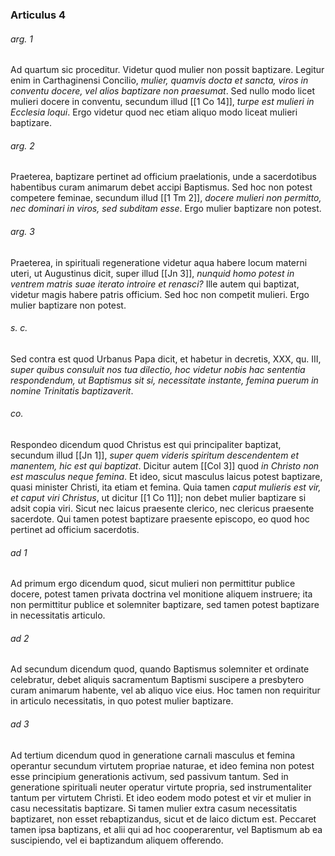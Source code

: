 ### Articulus 4

###### arg. 1
Ad quartum sic proceditur. Videtur quod mulier non possit baptizare. Legitur enim in Carthaginensi Concilio, *mulier, quamvis docta et sancta, viros in conventu docere, vel alios baptizare non praesumat*. Sed nullo modo licet mulieri docere in conventu, secundum illud [[1 Co 14]], *turpe est mulieri in Ecclesia loqui*. Ergo videtur quod nec etiam aliquo modo liceat mulieri baptizare.

###### arg. 2
Praeterea, baptizare pertinet ad officium praelationis, unde a sacerdotibus habentibus curam animarum debet accipi Baptismus. Sed hoc non potest competere feminae, secundum illud [[1 Tm 2]], *docere mulieri non permitto, nec dominari in viros, sed subditam esse*. Ergo mulier baptizare non potest.

###### arg. 3
Praeterea, in spirituali regeneratione videtur aqua habere locum materni uteri, ut Augustinus dicit, super illud [[Jn 3]], *nunquid homo potest in ventrem matris suae iterato introire et renasci?* Ille autem qui baptizat, videtur magis habere patris officium. Sed hoc non competit mulieri. Ergo mulier baptizare non potest.

###### s. c.
Sed contra est quod Urbanus Papa dicit, et habetur in decretis, XXX, qu. III, *super quibus consuluit nos tua dilectio, hoc videtur nobis hac sententia respondendum, ut Baptismus sit si, necessitate instante, femina puerum in nomine Trinitatis baptizaverit*.

###### co.
Respondeo dicendum quod Christus est qui principaliter baptizat, secundum illud [[Jn 1]], *super quem videris spiritum descendentem et manentem, hic est qui baptizat*. Dicitur autem [[Col 3]] quod *in Christo non est masculus neque femina*. Et ideo, sicut masculus laicus potest baptizare, quasi minister Christi, ita etiam et femina. Quia tamen *caput mulieris est vir, et caput viri Christus*, ut dicitur [[1 Co 11]]; non debet mulier baptizare si adsit copia viri. Sicut nec laicus praesente clerico, nec clericus praesente sacerdote. Qui tamen potest baptizare praesente episcopo, eo quod hoc pertinet ad officium sacerdotis.

###### ad 1
Ad primum ergo dicendum quod, sicut mulieri non permittitur publice docere, potest tamen privata doctrina vel monitione aliquem instruere; ita non permittitur publice et solemniter baptizare, sed tamen potest baptizare in necessitatis articulo.

###### ad 2
Ad secundum dicendum quod, quando Baptismus solemniter et ordinate celebratur, debet aliquis sacramentum Baptismi suscipere a presbytero curam animarum habente, vel ab aliquo vice eius. Hoc tamen non requiritur in articulo necessitatis, in quo potest mulier baptizare.

###### ad 3
Ad tertium dicendum quod in generatione carnali masculus et femina operantur secundum virtutem propriae naturae, et ideo femina non potest esse principium generationis activum, sed passivum tantum. Sed in generatione spirituali neuter operatur virtute propria, sed instrumentaliter tantum per virtutem Christi. Et ideo eodem modo potest et vir et mulier in casu necessitatis baptizare. Si tamen mulier extra casum necessitatis baptizaret, non esset rebaptizandus, sicut et de laico dictum est. Peccaret tamen ipsa baptizans, et alii qui ad hoc cooperarentur, vel Baptismum ab ea suscipiendo, vel ei baptizandum aliquem offerendo.

